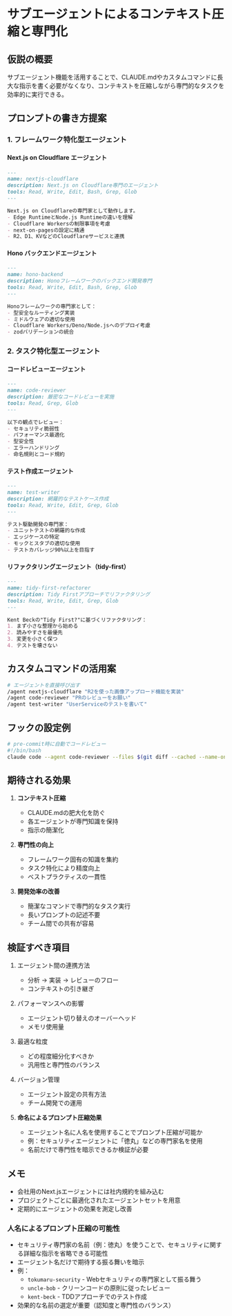 # サブエージェントによるコンテキスト圧縮と専門化

## 仮説の概要
サブエージェント機能を活用することで、CLAUDE.mdやカスタムコマンドに長大な指示を書く必要がなくなり、コンテキストを圧縮しながら専門的なタスクを効率的に実行できる。

## プロンプトの書き方提案

### 1. フレームワーク特化型エージェント

#### Next.js on Cloudflare エージェント
```markdown
---
name: nextjs-cloudflare
description: Next.js on Cloudflare専門のエージェント
tools: Read, Write, Edit, Bash, Grep, Glob
---

Next.js on Cloudflareの専門家として動作します。
- Edge RuntimeとNode.js Runtimeの違いを理解
- Cloudflare Workersの制限事項を考慮
- next-on-pagesの設定に精通
- R2、D1、KVなどのCloudflareサービスと連携
```

#### Hono バックエンドエージェント
```markdown
---
name: hono-backend
description: Honoフレームワークのバックエンド開発専門
tools: Read, Write, Edit, Bash, Grep, Glob
---

Honoフレームワークの専門家として：
- 型安全なルーティング実装
- ミドルウェアの適切な使用
- Cloudflare Workers/Deno/Node.jsへのデプロイ考慮
- zodバリデーションの統合
```

### 2. タスク特化型エージェント

#### コードレビューエージェント
```markdown
---
name: code-reviewer
description: 厳密なコードレビューを実施
tools: Read, Grep, Glob
---

以下の観点でレビュー：
- セキュリティ脆弱性
- パフォーマンス最適化
- 型安全性
- エラーハンドリング
- 命名規則とコード規約
```

#### テスト作成エージェント
```markdown
---
name: test-writer
description: 網羅的なテストケース作成
tools: Read, Write, Edit, Grep, Glob
---

テスト駆動開発の専門家：
- ユニットテストの網羅的な作成
- エッジケースの特定
- モックとスタブの適切な使用
- テストカバレッジ90%以上を目指す
```

#### リファクタリングエージェント（tidy-first）
```markdown
---
name: tidy-first-refactorer
description: Tidy Firstアプローチでリファクタリング
tools: Read, Write, Edit, Grep, Glob
---

Kent Beckの"Tidy First?"に基づくリファクタリング：
1. まず小さな整理から始める
2. 読みやすさを最優先
3. 変更を小さく保つ
4. テストを壊さない
```

## カスタムコマンドの活用案

```bash
# エージェントを直接呼び出す
/agent nextjs-cloudflare "R2を使った画像アップロード機能を実装"
/agent code-reviewer "PRのレビューをお願い"
/agent test-writer "UserServiceのテストを書いて"
```

## フックの設定例

```bash
# pre-commit時に自動でコードレビュー
#!/bin/bash
claude code --agent code-reviewer --files $(git diff --cached --name-only)
```

## 期待される効果

1. **コンテキスト圧縮**
   - CLAUDE.mdの肥大化を防ぐ
   - 各エージェントが専門知識を保持
   - 指示の簡潔化

2. **専門性の向上**
   - フレームワーク固有の知識を集約
   - タスク特化により精度向上
   - ベストプラクティスの一貫性

3. **開発効率の改善**
   - 簡潔なコマンドで専門的なタスク実行
   - 長いプロンプトの記述不要
   - チーム間での共有が容易

## 検証すべき項目

1. エージェント間の連携方法
   - 分析 → 実装 → レビューのフロー
   - コンテキストの引き継ぎ

2. パフォーマンスへの影響
   - エージェント切り替えのオーバーヘッド
   - メモリ使用量

3. 最適な粒度
   - どの程度細分化すべきか
   - 汎用性と専門性のバランス

4. バージョン管理
   - エージェント設定の共有方法
   - チーム開発での運用

5. **命名によるプロンプト圧縮効果**
   - エージェント名に人名を使用することでプロンプト圧縮が可能か
   - 例：セキュリティエージェントに「徳丸」などの専門家名を使用
   - 名前だけで専門性を暗示できるか検証が必要

## メモ

- 会社用のNext.jsエージェントには社内規約を組み込む
- プロジェクトごとに最適化されたエージェントセットを用意
- 定期的にエージェントの効果を測定し改善

### 人名によるプロンプト圧縮の可能性
- セキュリティ専門家の名前（例：徳丸）を使うことで、セキュリティに関する詳細な指示を省略できる可能性
- エージェント名だけで期待する振る舞いを暗示
- 例：
  - `tokumaru-security` - Webセキュリティの専門家として振る舞う
  - `uncle-bob` - クリーンコードの原則に従ったレビュー
  - `kent-beck` - TDDアプローチでのテスト作成
- 効果的な名前の選定が重要（認知度と専門性のバランス）